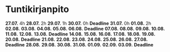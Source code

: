 # Tuntikirjanpito
**27.07.** 4h
**28.07.** 2h
**29.07.** 1h
**30.07.** 0h
**Deadline**
**31.07.** 0h
**01.08.** 2h
**02.08.**
**03.08.**
**04.08.**
**05.08.**
**06.08.**
**Deadline**
**07.08.**
**08.08.**
**09.08.**
**10.08.**
**11.08.**
**12.08.**
**13.08.**
**Deadline**
**14.08.**
**15.08.**
**16.08.**
**17.08.**
**18.08.**
**19.08.**
**20.08.**
**Deadline**
**21.08.**
**22.08.**
**23.08.**
**24.08.**
**25.08.**
**26.08.**
**27.08.**
**Deadline**
**28.08.**
**29.08.**
**30.08.**
**31.08.**
**01.09.**
**02.09.**
**03.09.**
**Deadline**